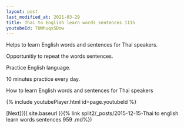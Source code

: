 ```yaml
---
layout: post
last_modified_at: 2021-03-29
title: Thai to English learn words sentences 1115 
youtubeId: TUWhuqxSDow
---
```

 
 
Helps to learn English words and sentences for Thai speakers.

Opportunitiy to repeat the words sentences. 

Practice English language. 
 
10 minutes practice every day. 
 
How to learn English words and sentences for Thai speakers 
 
{% include youtubePlayer.html id=page.youtubeId %}
 
 
[Next]({{ site.baseurl }}{% link  split2/_posts/2015-12-15-Thai to english learn words sentences 959 .md%})
 

